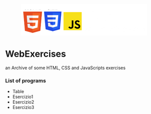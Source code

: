 <center>
<a href="https://github.com/SebastianoFrancia/WebExercises/"><img width="80%" alt="C#" src="./.assets/gh-readme-header.png" /></a>
</center>

# WebExercises
an Archive of some HTML, CSS and JavaScripts exercises

### List of programs
- Table
- Esercizio1
- Esercizio2
- Esercizio3